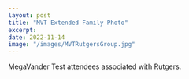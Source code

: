 ```yaml
---
layout: post
title: "MVT Extended Family Photo"
excerpt: 
date: 2022-11-14
image: "/images/MVTRutgersGroup.jpg"
---
```


 MegaVander Test attendees associated with Rutgers. 